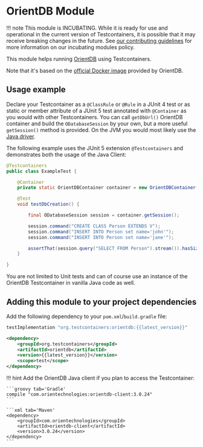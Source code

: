 # OrientDB Module

!!! note
    This module is INCUBATING. While it is ready for use and operational in the current version of Testcontainers, it is possible that it may receive breaking changes in the future. See [our contributing guidelines](/contributing/#incubating-modules) for more information on our incubating modules policy.


This module helps running [OrientDB](https://orientdb.org/download) using Testcontainers.

Note that it's based on the [official Docker image](https://hub.docker.com/_/orientdb/) provided by OrientDB.

## Usage example

Declare your Testcontainer as a `@ClassRule` or `@Rule` in a JUnit 4 test or as static or member attribute of a JUnit 5 test annotated with `@Container` as you would with other Testcontainers.
You can call `getDbUrl()` OrientDB container and build the `ODatabaseSession` by your own, but a more useful `getSession()` method is provided.
On the JVM you would most likely use the [Java driver](https://github.com/).

The following example uses the JUnit 5 extension `@Testcontainers` and demonstrates both the usage of the Java Client:

```java tab="JUnit 5 example"
@Testcontainers
public class ExampleTest {

    @Container
    private static OrientDBContainer container = new OrientDBContainer();

    @Test
    void testDbCreation() {

        final ODatabaseSession session = container.getSession();

        session.command("CREATE CLASS Person EXTENDS V");
        session.command("INSERT INTO Person set name='john'");
        session.command("INSERT INTO Person set name='jane'");

        assertThat(session.query("SELECT FROM Person").stream()).hasSize(2);
    }

}
```

You are not limited to Unit tests and can of course use an instance of the OrientDB Testcontainer in vanilla Java code as well.


## Adding this module to your project dependencies

Add the following dependency to your `pom.xml`/`build.gradle` file:

```groovy tab='Gradle'
testImplementation "org.testcontainers:orientdb:{{latest_version}}"
```

```xml tab='Maven'
<dependency>
    <groupId>org.testcontainers</groupId>
    <artifactId>orientdb</artifactId>
    <version>{{latest_version}}</version>
    <scope>test</scope>
</dependency>
```

!!! hint
    Add the OrientDB Java client if you plan to access the Testcontainer:
    
    ```groovy tab='Gradle'
    compile "com.orientechnologies:orientdb-client:3.0.24"
    ```
    
    ```xml tab='Maven'
    <dependency>
        <groupId>com.orientechnologies</groupId>
        <artifactId>orientdb-client</artifactId>
        <version>3.0.24</version>
    </dependency>
    ```
    



